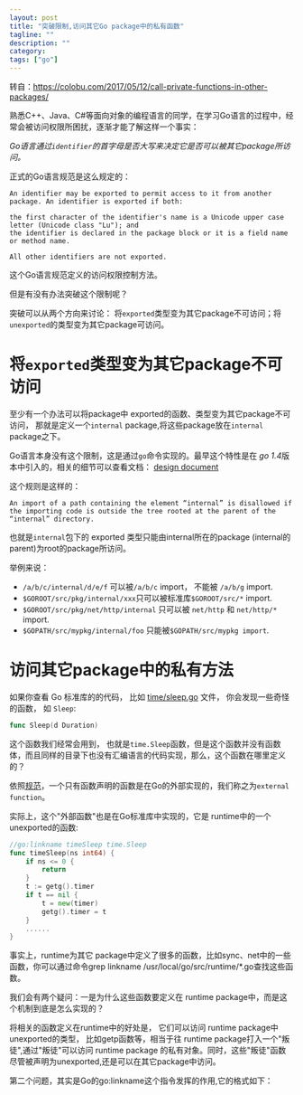 ```yaml
---
layout: post
title: "突破限制,访问其它Go package中的私有函数"
tagline: ""
description: ""
category: 
tags: ["go"]
---
```


转自：<https://colobu.com/2017/05/12/call-private-functions-in-other-packages/>

熟悉C++、Java、C#等面向对象的编程语言的同学，在学习Go语言的过程中，经常会被访问权限所困扰，逐渐才能了解这样一个事实：

*Go语言通过`identifier`的首字母是否大写来决定它是否可以被其它package所访问。*

正式的Go语言规范是这么规定的：

```
An identifier may be exported to permit access to it from another package. An identifier is exported if both:

the first character of the identifier's name is a Unicode upper case letter (Unicode class "Lu"); and
the identifier is declared in the package block or it is a field name or method name.

All other identifiers are not exported.

```

这个Go语言规范定义的访问权限控制方法。

但是有没有办法突破这个限制呢？

突破可以从两个方向来讨论： 将`exported`类型变为其它package不可访问；将`unexported`的类型变为其它package可访问。

# 将`exported`类型变为其它package不可访问


至少有一个办法可以将package中 exported的函数、类型变为其它package不可访问， 那就是定义一个`internal` package,将这些package放在`internal` package之下。

Go语言本身没有这个限制，这是通过`go`命令实现的。最早这个特性是在 *go 1.4*版本中引入的，相关的细节可以查看文档： [design document](https://docs.google.com/document/d/1e8kOo3r51b2BWtTs_1uADIA5djfXhPT36s6eHVRIvaU/edit)

这个规则是这样的：

```
An import of a path containing the element “internal” is disallowed if the importing code is outside the tree rooted at the parent of the “internal” directory.
```

也就是`internal`包下的 exported 类型只能由internal所在的package (internal的parent)为root的package所访问。

举例来说：

 - `/a/b/c/internal/d/e/f` 可以被`/a/b/c` import， 不能被 `/a/b/g` import.
 - `$GOROOT/src/pkg/internal/xxx`只可以被标准库`$GOROOT/src/*` import.
 - `$GOROOT/src/pkg/net/http/internal` 只可以被 `net/http` 和 `net/http/*` import.
 - `$GOPATH/src/mypkg/internal/foo` 只能被`$GOPATH/src/mypkg import`.

# 访问其它package中的私有方法

如果你查看 Go 标准库的的代码， 比如 [time/sleep.go](https://github.com/golang/go/blob/master/src/time/sleep.go) 文件， 你会发现一些奇怪的函数， 如 `Sleep`:

```go
func Sleep(d Duration)
```

这个函数我们经常会用到， 也就是`time.Sleep`函数，但是这个函数并没有函数体，而且同样的目录下也没有汇编语言的代码实现，那么，这个函数在哪里定义的？

依照[规范](https://golang.org/ref/spec#Function_declarations)，一个只有函数声明的函数是在Go的外部实现的，我们称之为`external function`。

实际上，这个"外部函数"也是在Go标准库中实现的，它是 runtime中的一个 unexported的函数:

```go
//go:linkname timeSleep time.Sleep
func timeSleep(ns int64) {
	if ns <= 0 {
		return
	}
	t := getg().timer
	if t == nil {
		t = new(timer)
		getg().timer = t
	}
    ......
}
```

事实上，runtime为其它 package中定义了很多的函数，比如sync、net中的一些函数，你可以通过命令grep linkname /usr/local/go/src/runtime/*.go查找这些函数。

我们会有两个疑问：一是为什么这些函数要定义在 runtime package中，而是这个机制到底是怎么实现的？

将相关的函数定义在runtime中的好处是， 它们可以访问 runtime package中 unexported的类型， 比如getp函数等，相当于往 runtime package打入一个"叛徒",通过"叛徒"可以访问 runtime package 的私有对象。同时，这些"叛徒"函数尽管被声明为unexported,还是可以在其它package中访问。

第二个问题，其实是Go的go:linkname这个指令发挥的作用,它的格式如下：






















































